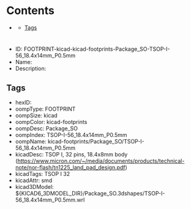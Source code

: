 



Contents
========

* [](#)
	* [Tags](#tags)

# 

- ID: FOOTPRINT-kicad-kicad-footprints-Package_SO-TSOP-I-56_18.4x14mm_P0.5mm
- Name: 
- Description: 

## Tags

- hexID: 
- oompType: FOOTPRINT
- oompSize: kicad
- oompColor: kicad-footprints
- oompDesc: Package_SO
- oompIndex: TSOP-I-56_18.4x14mm_P0.5mm
- oompName: kicad-footprints/Package_SO/TSOP-I-56_18.4x14mm_P0.5mm
- kicadDesc: TSOP I, 32 pins, 18.4x8mm body (https://www.micron.com/~/media/documents/products/technical-note/nor-flash/tn1225_land_pad_design.pdf)
- kicadTags: TSOP I 32
- kicadAttr: smd
- kicad3DModel: ${KICAD6_3DMODEL_DIR}/Package_SO.3dshapes/TSOP-I-56_18.4x14mm_P0.5mm.wrl
